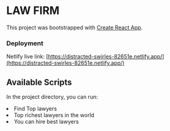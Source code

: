 # LAW FIRM

This project was bootstrapped with [Create React App](https://github.com/facebook/create-react-app).

### Deployment

<!-- Netlify live link: [https://facebook.github.io/create-react-app/docs/deployment](https://facebook.github.io/create-react-app/docs/deployment) -->
Netlify live link: [https://distracted-swirles-82651e.netlify.app/](https://distracted-swirles-82651e.netlify.app/)

## Available Scripts

In the project directory, you can run:
<li>Find Top lawyers</li>
<li>Top richest lawyers in the world</li>
<li>You can hire best lawyers</li>